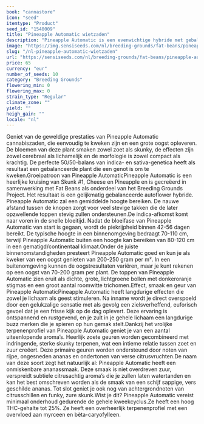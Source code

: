 ```yaml
---
book: "cannastore"
icon: "seed"
itemtype: "Product"
seed_id: "1540009"
title: "Pineapple Automatic wietzaden"
description: "Pineapple Automatic is een evenwichtige hybride met gebalanceerde effecten. Een yin en yang van zoet en skunky."
image: "https://img.sensiseeds.com/nl/breeding-grounds/fat-beans/pineapple-automatic-image.png"
slug: "/nl-pineapple-automatic-wietzaden"
url: "https://sensiseeds.com/nl/breeding-grounds/fat-beans/pineapple-automatic?a_aid=cannastore"
price: 65
currency: "eur"
number_of_seeds: 10
category: "Breeding Grounds"
flowering_min: 0
flowering_max: 0
strain_type: "Regular"
climate_zone: ""
yield: ""
heigh_gain: ""
locale: "nl"
---
```

Geniet van de geweldige prestaties van Pineapple Automatic cannabiszaden, die eenvoudig te kweken zijn en een grote oogst opleveren. De bloemen van deze plant smaken zowel zoet als skunky, de effecten zijn zowel cerebraal als lichamelijk en de morfologie is zowel compact als krachtig. De perfecte 50/50-balans van indica- en sativa-genetica heeft als resultaat een gebalanceerde plant die een genot is om te kweken.Groeipatroon van Pineapple AutomaticPineapple Automatic is een heerlijke kruising van Skunk #1, Cheese en Pineapple en is gecreëerd in samenwerking met Fat Beans als onderdeel van het Breeding Grounds Project. Het resultaat is een gelijkmatig gebalanceerde autoflower hybride. Pineapple Automatic zal een gemiddelde hoogte bereiken. De nauwe afstand tussen de knopen zorgt voor veel stevige takken die de later opzwellende toppen stevig zullen ondersteunen.De indica-afkomst komt naar voren in de snelle bloeitijd. Nadat de bloeifase van Pineapple Automatic van start is gegaan, wordt de piekrijpheid binnen 42-56 dagen bereikt. De typische hoogte in een binnenomgeving bedraagt 70-110 cm, terwijl Pineapple Automatic buiten een hoogte kan bereiken van 80-120 cm in een gematigd/continentaal klimaat.Onder de juiste binnenomstandigheden presteert Pineapple Automatic goed en kun je als kweker van een oogst genieten van 200-250 gram per m². In een buitenomgeving kunnen de oogstresultaten variëren, maar je kunt rekenen op een oogst van 70-200 gram per plant. De toppen van Pineapple Automatic zien eruit als dichte, grote, lichtgroene bollen met donkeroranje stigmas en een groot aantal roomwitte trichomen.Effect, smaak en geur van Pineapple AutomaticPineapple Automatic heeft langdurige effecten die zowel je lichaam als geest stimuleren. Na inname wordt je direct overspoeld door een gelukzalige sensatie met als gevolg een zielsverheffend, euforisch gevoel dat je een frisse kijk op de dag oplevert. Deze ervaring is ontspannend en rustgevend, en je zult in je gehele lichaam een langdurige buzz merken die je spieren op hun gemak stelt.Dankzij het vrolijke terpenenprofiel van Pineapple Automatic geniet je van een aantal uiteenlopende aroma’s. Heerlijk zoete geuren worden gecombineerd met indringende, sterke skunky terpenen, wat een intieme relatie tussen zoet en zuur creëert. Deze primaire geuren worden ondersteund door noten van rijpe, ongesneden ananas en ondertonen van verse citrusvruchten.De naam van deze soort zegt het natuurlijk al: Pineapple Automatic heeft een onmiskenbare ananassmaak. Deze smaak is niet overdreven zuur, verspreidt subtiele citrusachtig aroma’s die je zullen laten watertanden en kan het best omschreven worden als de smaak van een schijf sappige, vers geschilde ananas. Tot slot geniet je ook nog van achtergrondnoten van citrusschillen en funky, zure skunk.Wist je dit? Pineapple Automatic vereist minimaal onderhoud gedurende de gehele kweekcyclus.Ze heeft een hoog THC-gehalte tot 25%. Ze heeft een overheerlijk terpenenprofiel met een overvloed aan myrceen en bèta-caryofylleen.
